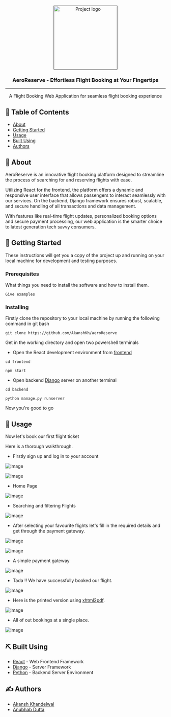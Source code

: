 <p align="center">
  <a href="" rel="noopener">
 <img width=200px height=200px src="./assets/logo.png" alt="Project logo"></a>
</p>

<h3 align="center">AeroReserve - Effortless Flight Booking at Your Fingertips</h3>


---

<p align="center">A Flight Booking Web Application for seamless flight booking experience
    <br> 
</p>

## 📝 Table of Contents

- [About](#about)
- [Getting Started](#getting_started)
- [Usage](#usage)
- [Built Using](#built_using)
- [Authors](#authors)

## 🧐 About <a name = "about"></a>

AeroReserve is an innovative flight booking platform designed to streamline the process of searching for and reserving flights with ease. 

Utilizing React for the frontend, the platform offers a dynamic and responsive user interface that allows passengers to interact seamlessly with our services.
On the backend, Django framework ensures robust, scalable, and secure handling of all transactions and data management.

With features like real-time flight updates, personalized booking options and secure payment processing, our web application is the smarter choice to latest generation tech savvy consumers.

## 🏁 Getting Started <a name = "getting_started"></a>

These instructions will get you a copy of the project up and running on your local machine for development and testing purposes.

### Prerequisites

What things you need to install the software and how to install them.

```
Give examples
```

### Installing

Firstly clone the repository to your local machine by running the following command in git bash


```
git clone https://github.com/AkanshKh/aeroReserve
```


Get in the working directory and open two powershell terminals

- Open the React development environment from [frontend](/frontend/)

```
cd frontend

npm start
```

- Open backend [Django](https://www.djangoproject.com/) server on another terminal

```
cd backend

python manage.py runserver
```
Now you're good to go


## 🎈 Usage <a name="usage"></a>

Now let's book our first flight ticket 

Here is a thorough walkthrough.

- Firstly sign up and log in to your account

![image](./assets/1.png)

![image](/assets/2.png)

- Home Page

![image](./assets/3.png)

- Searching and filtering Flights

![image](./assets/4.png)

- After selecting your favourite flights let's fill in the required details and get through the payment gateway.

![image](./assets/5.png)

![image](./assets/6.png)

- A simple payment gateway

![image](./assets/7.png)

- Tada !! We have successfully booked our flight.

![image](./assets/8.png)

- Here is the printed version using [xhtml2pdf](https://pypi.org/project/xhtml2pdf/).

![image](./assets/9.png)

- All of out bookings at a single place.

![image](./assets/10.png)


## ⛏️ Built Using <a name = "built_using"></a>

- [React](https://react.dev/) - Web Frontend Framework
- [Django](https://www.djangoproject.com/) - Server Framework
- [Python](https://vuejs.org/) - Backend Server Environment

## ✍️ Authors <a name = "authors"></a>

- [Akansh Khandelwal](https://github.com/AkanshKh)
- [Anubhab Dutta](https://github.com/anub-dota) 